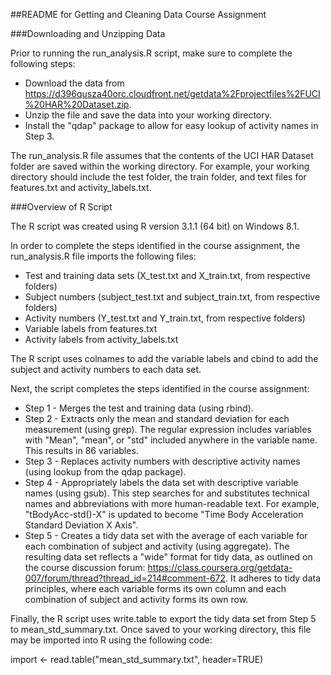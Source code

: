 ##README for Getting and Cleaning Data Course Assignment

###Downloading and Unzipping Data

Prior to running the run_analysis.R script, make sure to complete the following steps:

* Download the data from https://d396qusza40orc.cloudfront.net/getdata%2Fprojectfiles%2FUCI%20HAR%20Dataset.zip.
* Unzip the file and save the data into your working directory.
* Install the "qdap" package to allow for easy lookup of activity names in Step 3.

The run_analysis.R file assumes that the contents of the UCI HAR Dataset folder are saved within the working directory.  For example, your working directory should include the test folder, the train folder, and text files for features.txt and activity_labels.txt.

###Overview of R Script

The R script was created using R version 3.1.1 (64 bit) on Windows 8.1.

In order to complete the steps identified in the course assignment, the run_analysis.R file imports the following files:
* Test and training data sets (X_test.txt and X_train.txt, from respective folders)
* Subject numbers (subject_test.txt and subject_train.txt, from respective folders)
* Activity numbers (Y_test.txt and Y_train.txt, from respective folders)
* Variable labels from features.txt
* Activity labels from activity_labels.txt

The R script uses colnames to add the variable labels and cbind to add the subject and activity numbers to each data set.

Next, the script completes the steps identified in the course assignment:

* Step 1 - Merges the test and training data (using rbind).
* Step 2 - Extracts only the mean and standard deviation for each measurement (using grep).  The regular expression includes variables with "Mean", "mean", or "std" included anywhere in the variable name.  This results in 86 variables.
* Step 3 - Replaces activity numbers with descriptive activity names (using lookup from the qdap package).
* Step 4 - Appropriately labels the data set with descriptive variable names (using gsub).  This step searches for and substitutes technical names and abbreviations with more human-readable text.  For example, "tBodyAcc-std()-X" is updated to become "Time Body Acceleration Standard Deviation X Axis".
* Step 5 - Creates a tidy data set with the average of each variable for each combination of subject and activity (using aggregate).  The resulting data set reflects a "wide" format for tidy data, as outlined on the course discussion forum: 
https://class.coursera.org/getdata-007/forum/thread?thread_id=214#comment-672.  It adheres to tidy data principles, where each variable forms its own column and each combination of subject and activity forms its own row.

Finally, the R script uses write.table to export the tidy data set from Step 5 to mean_std_summary.txt.  Once saved to your working directory, this file may be imported into R using the following code:

import <- read.table("mean_std_summary.txt", header=TRUE)









